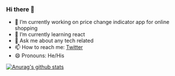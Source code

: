 ### Hi there 👋


- 🔭 I’m currently working on price change indicator app for online shopping
- 🌱 I’m currently learning react 
- 💬 Ask me about any tech related
- 📫 How to reach me: [Twitter](twitter.com/corpuscle18)
- 😄 Pronouns: He/His


[![Anurag's github stats](https://github-readme-stats.vercel.app/api?username=veerreshr)](https://github.com/anuraghazra/github-readme-stats)
